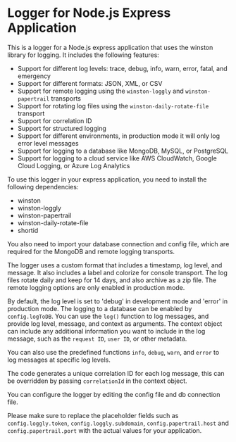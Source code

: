# Logger for Node.js Express Application
This is a logger for a Node.js express application that uses the winston library for logging. It includes the following features:

* Support for different log levels: trace, debug, info, warn, error, fatal, and emergency
* Support for different formats: JSON, XML, or CSV
* Support for remote logging using the `winston-loggly` and `winston-papertrail` transports
* Support for rotating log files using the `winston-daily-rotate-file` transport
* Support for correlation ID
* Support for structured logging
* Support for different environments, in production mode it will only log error level messages
* Support for logging to a database like MongoDB, MySQL, or PostgreSQL
* Support for logging to a cloud service like AWS CloudWatch, Google Cloud Logging, or Azure Log Analytics


To use this logger in your express application, you need to install the following dependencies:

* winston
* winston-loggly
* winston-papertrail
* winston-daily-rotate-file
* shortid

You also need to import your database connection and config file, which are required for the MongoDB and remote logging transports.

The logger uses a custom format that includes a timestamp, log level, and message. It also includes a label and colorize for console transport. The log files rotate daily and keep for 14 days, and also archive as a zip file. The remote logging options are only enabled in production mode.

By default, the log level is set to 'debug' in development mode and 'error' in production mode. The logging to a database can be enabled by `config.logToDB`.
You can use the `log()` function to log messages, and provide log level, message, and context as arguments. The context object can include any additional information you want to include in the log message, such as the `request ID`, `user ID`, or other metadata.

You can also use the predefined functions `info`, `debug`, `warn`, and `error` to log messages at specific log levels.

The code generates a unique correlation ID for each log message, this can be overridden by passing `correlationId` in the context object.

You can configure the logger by editing the config file and db connection file.

Please make sure to replace the placeholder fields such as 
`config.loggly.token`, `config.loggly.subdomain`, `config.papertrail.host` and `config.papertrail.port` with the actual values for your application.
